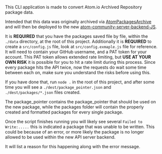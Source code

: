 This CLI application is made to convert Atom.io Archived Repository package data.

Intended that this data was originally archived via [AtomPackagesArchive](https://github.com/confused-Techie/AtomPackagesArchive) and will then be deployed to the new [atom-community-server-backend-JS](https://github.com/confused-Techie/atom-community-server-backend-JS).

It is **REQUIRED** that you have the packages saved file by file, within the `./data` directory, at the root of this project. Additionally it is **REQUIRED** to create a `src/config.js` file, look at `src/config.exmaple.js` file for reference. It will need to contain your GitHub username, and a PAT token for your account. This PAT token allows extended rate limiting, but **USE AT YOUR OWN RISK** it is possible for you to hit a rate limit during this process. Since every package hits the API twice, now the requests do wait some time between each on, make sure you understand the risks before using this.

If you have done that, run `node .` in the root of this project, and after some time you will see a `./dest/package_pointer.json` and `./dest/packages/*.json` files created.

The package_pointer contains the package_pointer that should be used on the new package, while the packages folder will contain the properly created and formatted packages for every single package.


Once the script finishes running you will likely see several `Failed to Write:.....` this is indicated a package that was unable to be written. This could be because of an error, or more likely the package is no longer allowed to be used within the new API server backend.

It will list a reason for this happening along with the error message.
